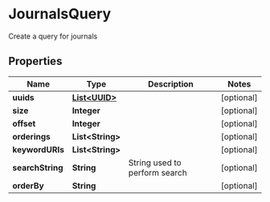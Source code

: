 

# JournalsQuery

Create a query for journals
## Properties

Name | Type | Description | Notes
------------ | ------------- | ------------- | -------------
**uuids** | [**List&lt;UUID&gt;**](UUID.md) |  |  [optional]
**size** | **Integer** |  |  [optional]
**offset** | **Integer** |  |  [optional]
**orderings** | **List&lt;String&gt;** |  |  [optional]
**keywordURIs** | **List&lt;String&gt;** |  |  [optional]
**searchString** | **String** | String used to perform search |  [optional]
**orderBy** | **String** |  |  [optional]



